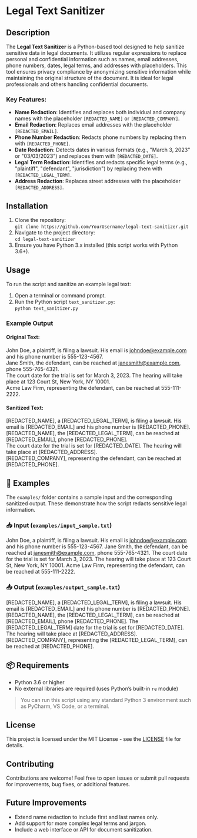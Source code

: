 # Legal Text Sanitizer

## Description  
The **Legal Text Sanitizer** is a Python-based tool designed to help sanitize sensitive data in legal documents. It utilizes regular expressions to replace personal and confidential information such as names, email addresses, phone numbers, dates, legal terms, and addresses with placeholders. This tool ensures privacy compliance by anonymizing sensitive information while maintaining the original structure of the document. It is ideal for legal professionals and others handling confidential documents.  

### Key Features:  
- **Name Redaction**: Identifies and replaces both individual and company names with the placeholder `[REDACTED_NAME]` or `[REDACTED_COMPANY]`.  
- **Email Redaction**: Replaces email addresses with the placeholder `[REDACTED_EMAIL]`.  
- **Phone Number Redaction**: Redacts phone numbers by replacing them with `[REDACTED_PHONE]`.  
- **Date Redaction**: Detects dates in various formats (e.g., "March 3, 2023" or "03/03/2023") and replaces them with `[REDACTED_DATE]`.  
- **Legal Term Redaction**: Identifies and redacts specific legal terms (e.g., "plaintiff", "defendant", "jurisdiction") by replacing them with `[REDACTED_LEGAL_TERM]`.  
- **Address Redaction**: Replaces street addresses with the placeholder `[REDACTED_ADDRESS]`.  

## Installation  
1. Clone the repository:  
`git clone https://github.com/YourUsername/legal-text-sanitizer.git`  
2. Navigate to the project directory:  
`cd legal-text-sanitizer`  
3. Ensure you have Python 3.x installed (this script works with Python 3.6+).  

## Usage  
To run the script and sanitize an example legal text:  
1. Open a terminal or command prompt.  
2. Run the Python script `text_sanitizer.py`:  
`python text_sanitizer.py`  

### Example Output  
#### Original Text:  

John Doe, a plaintiff, is filing a lawsuit. His email is johndoe@example.com and his phone number is 555-123-4567.  
Jane Smith, the defendant, can be reached at janesmith@example.com, phone 555-765-4321.  
The court date for the trial is set for March 3, 2023. The hearing will take place at 123 Court St, New York, NY 10001.  
Acme Law Firm, representing the defendant, can be reached at 555-111-2222.

#### Sanitized Text:  

[REDACTED_NAME], a [REDACTED_LEGAL_TERM], is filing a lawsuit. His email is [REDACTED_EMAIL] and his phone number is [REDACTED_PHONE].  
[REDACTED_NAME], the [REDACTED_LEGAL_TERM], can be reached at [REDACTED_EMAIL], phone [REDACTED_PHONE].  
The court date for the trial is set for [REDACTED_DATE]. The hearing will take place at [REDACTED_ADDRESS].  
[REDACTED_COMPANY], representing the defendant, can be reached at [REDACTED_PHONE].

## 📁 Examples

The `examples/` folder contains a sample input and the corresponding sanitized output. These demonstrate how the script redacts sensitive legal information.

### 📥 Input (`examples/input_sample.txt`)
John Doe, a plaintiff, is filing a lawsuit. His email is johndoe@example.com and his phone number is 555-123-4567.
Jane Smith, the defendant, can be reached at janesmith@example.com, phone 555-765-4321.
The court date for the trial is set for March 3, 2023. The hearing will take place at 123 Court St, New York, NY 10001.
Acme Law Firm, representing the defendant, can be reached at 555-111-2222.

### 📤 Output (`examples/output_sample.txt`)
[REDACTED_NAME], a [REDACTED_LEGAL_TERM], is filing a lawsuit. His email is [REDACTED_EMAIL] and his phone number is [REDACTED_PHONE].
[REDACTED_NAME], the [REDACTED_LEGAL_TERM], can be reached at [REDACTED_EMAIL], phone [REDACTED_PHONE].
The [REDACTED_LEGAL_TERM] date for the trial is set for [REDACTED_DATE]. The hearing will take place at [REDACTED_ADDRESS].
[REDACTED_COMPANY], representing the [REDACTED_LEGAL_TERM], can be reached at [REDACTED_PHONE].

## 📦 Requirements

- Python 3.6 or higher  
- No external libraries are required (uses Python’s built-in `re` module)  

> You can run this script using any standard Python 3 environment such as PyCharm, VS Code, or a terminal.

## License  
This project is licensed under the MIT License - see the [LICENSE](LICENSE) file for details.  

## Contributing  
Contributions are welcome! Feel free to open issues or submit pull requests for improvements, bug fixes, or additional features.  

## Future Improvements  
- Extend name redaction to include first and last names only.  
- Add support for more complex legal terms and jargon.  
- Include a web interface or API for document sanitization.




